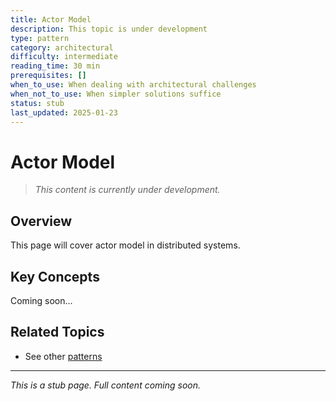 ```yaml
---
title: Actor Model
description: This topic is under development
type: pattern
category: architectural
difficulty: intermediate
reading_time: 30 min
prerequisites: []
when_to_use: When dealing with architectural challenges
when_not_to_use: When simpler solutions suffice
status: stub
last_updated: 2025-01-23
---
```



# Actor Model

> *This content is currently under development.*

## Overview

This page will cover actor model in distributed systems.

## Key Concepts

Coming soon...

## Related Topics

- See other [patterns](index.md)

---

*This is a stub page. Full content coming soon.*
